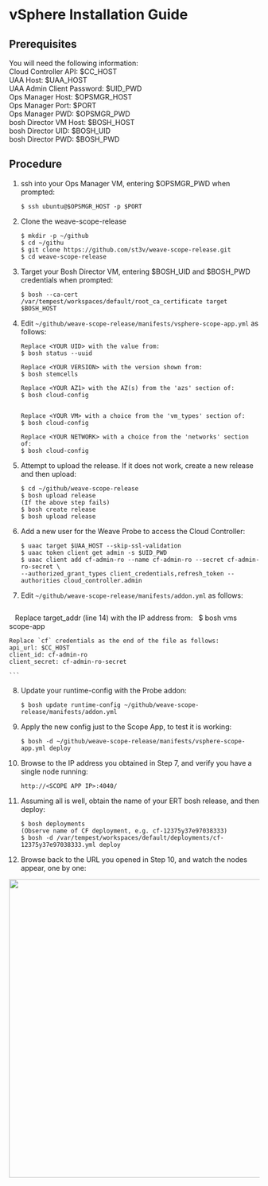 # vSphere Installation Guide
## Prerequisites
You will need the following information:  
Cloud Controller API: $CC_HOST  
UAA Host: $UAA_HOST  
UAA Admin Client Password: $UID_PWD  
Ops Manager Host: $OPSMGR_HOST   
Ops Manager Port: $PORT    
Ops Manager PWD: $OPSMGR_PWD  
bosh Director VM Host: $BOSH_HOST    
bosh Director UID: $BOSH_UID    
bosh Director PWD: $BOSH_PWD    

## Procedure
1. ssh into your Ops Manager VM, entering $OPSMGR_PWD when prompted:   

    ```    
    $ ssh ubuntu@$OPSMGR_HOST -p $PORT  
    ```    

2. Clone the weave-scope-release  


    ```    
    $ mkdir -p ~/github  
    $ cd ~/githu  
    $ git clone https://github.com/st3v/weave-scope-release.git
    $ cd weave-scope-release  

    ```    

3.  Target your Bosh Director VM, entering $BOSH_UID and $BOSH_PWD credentials when prompted:


    ```    
    $ bosh --ca-cert /var/tempest/workspaces/default/root_ca_certificate target $BOSH_HOST

    ```

4. Edit `~/github/weave-scope-release/manifests/vsphere-scope-app.yml` as follows:  


    ```    
    Replace <YOUR UID> with the value from:  
    $ bosh status --uuid  
    
    Replace <YOUR VERSION> with the version shown from:  
    $ bosh stemcells  
    
    Replace <YOUR AZ1> with the AZ(s) from the 'azs' section of:  
    $ bosh cloud-config  
    
    
    Replace <YOUR VM> with a choice from the 'vm_types' section of:  
    $ bosh cloud-config  
    
    Replace <YOUR NETWORK> with a choice from the 'networks' section of:  
    $ bosh cloud-config  

    ```

5. Attempt to upload the release. If it does not work, create a new release and then upload:  


    ```    
    $ cd ~/github/weave-scope-release  
    $ bosh upload release
    (If the above step fails)
    $ bosh create release
    $ bosh upload release

    ```

6. Add a new user for the Weave Probe to access the Cloud Controller:  


    ```    
    $ uaac target $UAA_HOST --skip-ssl-validation  
    $ uaac token client get admin -s $UID_PWD  
    $ uaac client add cf-admin-ro --name cf-admin-ro --secret cf-admin-ro-secret \
    --authorized_grant_types client_credentials,refresh_token --authorities cloud_controller.admin

    ```

7. Edit `~/github/weave-scope-release/manifests/addon.yml` as follows:   

    ```
    Replace target_addr (line 14) with the IP address from:  
    $ bosh vms scope-app
    
    Replace `cf` credentials as the end of the file as follows:
    api_url: $CC_HOST  
    client_id: cf-admin-ro   
    client_secret: cf-admin-ro-secret  

    ```

8. Update your runtime-config with the Probe addon:  


    ```    
    $ bosh update runtime-config ~/github/weave-scope-release/manifests/addon.yml

    ```

9. Apply the new config just to the Scope App, to test it is working:  


    ```    
    $ bosh -d ~/github/weave-scope-release/manifests/vsphere-scope-app.yml deploy  

    ```    

10. Browse to the IP address you obtained in Step 7, and verify you have a single node running:  


    ```    
    http://<SCOPE APP IP>:4040/  

    ```    

11. Assuming all is well, obtain the name of your ERT bosh release, and then deploy:  


    ```    
    $ bosh deployments 
    (Observe name of CF deployment, e.g. cf-12375y37e97038333)  
    $ bosh -d /var/tempest/workspaces/default/deployments/cf-12375y37e97038333.yml deploy  

    ```    

12. Browse back to the URL you opened in Step 10, and watch the nodes appear, one by one:

<img src="https://github.com/bendalby82/weave-scope-release/blob/master/docs/images/full-scope.png" width="600">

    
    

